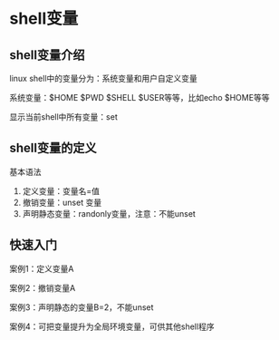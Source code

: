 # shell变量

## shell变量介绍

linux shell中的变量分为：系统变量和用户自定义变量

系统变量：$HOME $PWD $SHELL $USER等等，比如echo $HOME等等

显示当前shell中所有变量：set



## shell变量的定义

基本语法

1. 定义变量：变量名=值
2. 撤销变量：unset 变量
3. 声明静态变量：randonly变量，注意：不能unset

## 快速入门

案例1：定义变量A

案例2：撤销变量A

案例3：声明静态的变量B=2，不能unset

案例4：可把变量提升为全局环境变量，可供其他shell程序
